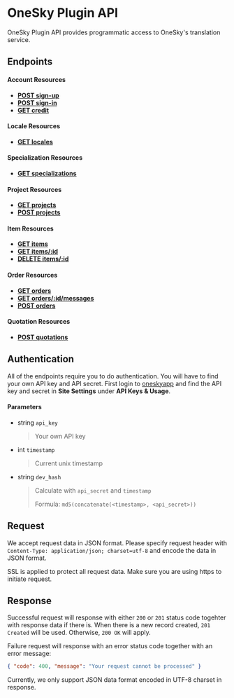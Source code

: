 # OneSky Plugin API

OneSky Plugin API provides programmatic access to OneSky's translation service.

## Endpoints

#### Account Resources
- [**POST sign-up**](endpoints/account/POST_sign-up.md)
- [**POST sign-in**](endpoints/account/POST_sign-in.md)
- [**GET credit**](endpoints/account/GET_credit.md)


#### Locale Resources
- [**GET locales**](endpoints/locale/GET_locales.md)


#### Specialization Resources
- [**GET specializations**](endpoints/specialization/GET_specializations.md)


#### Project Resources
- [**GET projects**](endpoints/project/GET_projects.md)
- [**POST projects**](endpoints/project/POST_projects.md)


#### Item Resources

- [**GET items**](endpoints/item/GET_items.md)
- [**GET items/:id**](endpoints/item/GET_items_id.md)
- [**DELETE items/:id**](endpoints/item/DELETE_items_id.md)


#### Order Resources
- [**GET orders**](/endpoints/order/GET_orders.md)
- [**GET orders/:id/messages**](endpoints/order/GET_orders_id_messages.md)
- [**POST orders**](endpoints/order/POST_orders.md)


#### Quotation Resources
- [**POST quotations**](endpoints/quotation/POST_quotations.md)


## Authentication

All of the endpoints require you to do authentication. You will have to find your own API key and API secret. First login to [oneskyapp](http://www.oneskyapp.com) and find the API key and secret in **Site Settings** under **API Keys & Usage**.

#### Parameters
- string `api_key`
  > Your own API key

- int `timestamp`
  > Current unix timestamp

- string `dev_hash`
  > Calculate with `api_secret` and `timestamp`
  >
  > Formula: `md5(concatenate(<timestamp>, <api_secret>))`

## Request
We accept request data in JSON format. Please specify request header with `Content-Type: application/json; charset=utf-8` and encode the data in JSON format.

SSL is applied to protect all request data. Make sure you are using https to initiate request.

## Response
Successful request will response with either `200` or `201` status code togehter with response data if there is. When there is a new record created, `201 Created` will be used. Otherwise, `200 OK` will apply.

Failure request will response with an error status code together with an error message:
``` json
{ "code": 400, "message": "Your request cannot be processed" }
```

Currently, we only support JSON data format encoded in UTF-8 charset in response.
